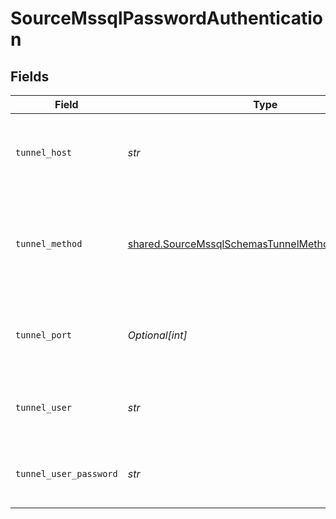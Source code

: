 # SourceMssqlPasswordAuthentication


## Fields

| Field                                                                                                                  | Type                                                                                                                   | Required                                                                                                               | Description                                                                                                            | Example                                                                                                                |
| ---------------------------------------------------------------------------------------------------------------------- | ---------------------------------------------------------------------------------------------------------------------- | ---------------------------------------------------------------------------------------------------------------------- | ---------------------------------------------------------------------------------------------------------------------- | ---------------------------------------------------------------------------------------------------------------------- |
| `tunnel_host`                                                                                                          | *str*                                                                                                                  | :heavy_check_mark:                                                                                                     | Hostname of the jump server host that allows inbound ssh tunnel.                                                       |                                                                                                                        |
| `tunnel_method`                                                                                                        | [shared.SourceMssqlSchemasTunnelMethodTunnelMethod](../../models/shared/sourcemssqlschemastunnelmethodtunnelmethod.md) | :heavy_check_mark:                                                                                                     | Connect through a jump server tunnel host using username and password authentication                                   |                                                                                                                        |
| `tunnel_port`                                                                                                          | *Optional[int]*                                                                                                        | :heavy_minus_sign:                                                                                                     | Port on the proxy/jump server that accepts inbound ssh connections.                                                    | 22                                                                                                                     |
| `tunnel_user`                                                                                                          | *str*                                                                                                                  | :heavy_check_mark:                                                                                                     | OS-level username for logging into the jump server host                                                                |                                                                                                                        |
| `tunnel_user_password`                                                                                                 | *str*                                                                                                                  | :heavy_check_mark:                                                                                                     | OS-level password for logging into the jump server host                                                                |                                                                                                                        |